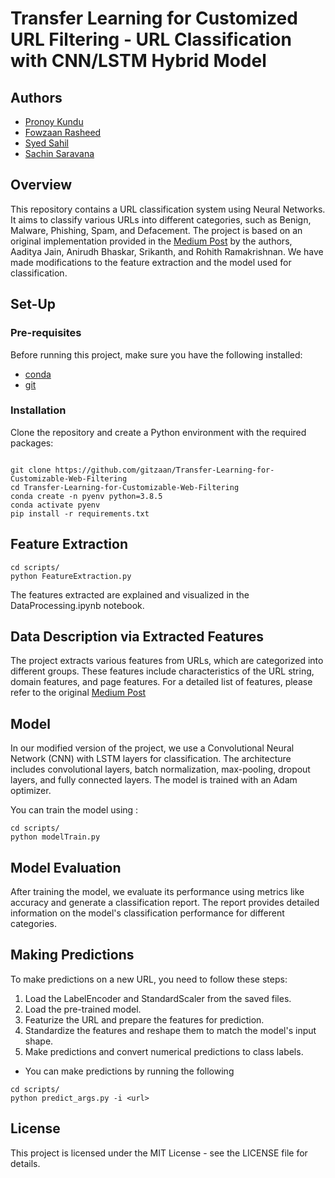 # Transfer Learning for Customized URL Filtering - URL Classification with CNN/LSTM Hybrid Model 

## Authors 

- [Pronoy Kundu](https://github.com/Pronoy513)
- [Fowzaan Rasheed](https://github.com/gitzaan/)
- [Syed Sahil](https://github.com/syed-sahil-100)
- [Sachin Saravana](https://github.com/SachinSarv1473)


## Overview 

This repository contains a URL classification system using Neural Networks. It aims to classify various URLs into different categories, such as Benign, Malware, Phishing, Spam, and Defacement. The project is based on an original implementation provided in the [Medium Post](https://medium.com/nerd-for-tech/url-feature-engineering-and-classification-66c0512fb34d) by the authors, Aaditya Jain, Anirudh Bhaskar, Srikanth, and Rohith Ramakrishnan. We have made modifications to the feature extraction and the model used for classification.

## Set-Up

### Pre-requisites

Before running this project, make sure you have the following installed:

- [conda](https://repo.anaconda.com/)
- [git](https://git-scm.com/)

### Installation

Clone the repository and create a Python environment with the required packages:
```

git clone https://github.com/gitzaan/Transfer-Learning-for-Customizable-Web-Filtering
cd Transfer-Learning-for-Customizable-Web-Filtering
conda create -n pyenv python=3.8.5
conda activate pyenv
pip install -r requirements.txt
```

## Feature Extraction

```
cd scripts/
python FeatureExtraction.py

```

The features extracted are explained and visualized in the DataProcessing.ipynb notebook.


## Data Description via Extracted Features 

The project extracts various features from URLs, which are categorized into different groups. These features include characteristics of the URL string, domain features, and page features. For a detailed list of features, please refer to the original [Medium Post](https://medium.com/nerd-for-tech/url-feature-engineering-and-classification-66c0512fb34d.)

## Model

In our modified version of the project, we use a Convolutional Neural Network (CNN) with LSTM layers for classification. The architecture includes convolutional layers, batch normalization, max-pooling, dropout layers, and fully connected layers. The model is trained with an Adam optimizer.

You can train the model using :
```
cd scripts/
python modelTrain.py

```
## Model Evaluation

After training the model, we evaluate its performance using metrics like accuracy and generate a classification report. The report provides detailed information on the model's classification performance for different categories.

## Making Predictions

To make predictions on a new URL, you need to follow these steps:

1. Load the LabelEncoder and StandardScaler from the saved files.
2. Load the pre-trained model.
3. Featurize the URL and prepare the features for prediction.
4. Standardize the features and reshape them to match the model's input shape.
5. Make predictions and convert numerical predictions to class labels.

- You can make predictions by running the following
 ```
 cd scripts/
python predict_args.py -i <url>
```
## License
This project is licensed under the MIT License - see the LICENSE file for details.
